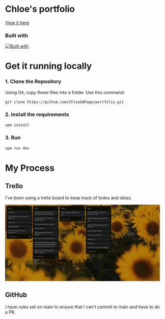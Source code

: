 # Chloe's portfolio

[View it here](https://chloesapage.dev)

### Built with

[![Built with](https://skillicons.dev/icons?i=html,css,javascript,react,netlify)](https://skillicons.dev)


# Get it running locally

### 1. Clone the Repository

Using Git, copy these files into a folder.
Use this command:

```
git clone https://github.com/ChloeSAPage/portfolio.git
```

### 2. Install the requirements

```
npm install
```

### 3. Run

```
npm run dev
```

# My Process

## Trello

I've been using a trello board to keep track of todos and ideas.

<img src="src\assets\images\image.png" width="700">

## GitHub

I have rules set on main to ensure that I can't commit to main and have to do a PR.



